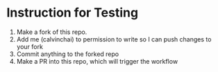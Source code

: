 # Instruction for Testing

1. Make a fork of this repo.
2. Add me (calvinchai) to permission to write so I can push changes to your fork
3. Commit anything to the forked repo
4. Make a PR into this repo, which will trigger the workflow
